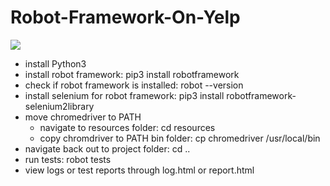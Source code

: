 # Robot-Framework-On-Yelp

![](example.gif)

- install Python3
- install robot framework: pip3 install robotframework
- check if robot framework is installed: robot --version
- install selenium for robot framework: pip3 install robotframework-selenium2library 
- move chromedriver to PATH
    - navigate to resources folder: cd resources
    - copy chromdriver to PATH bin folder: cp chromedriver /usr/local/bin
- navigate back out to project folder: cd ..
- run tests: robot tests
- view logs or test reports through log.html or report.html